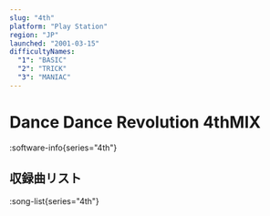 ```yaml
---
slug: "4th"
platform: "Play Station"
region: "JP"
launched: "2001-03-15"
difficultyNames:
  "1": "BASIC"
  "2": "TRICK"
  "3": "MANIAC"
---
```


# Dance Dance Revolution 4thMIX

:software-info{series="4th"}

## 収録曲リスト

:song-list{series="4th"}

